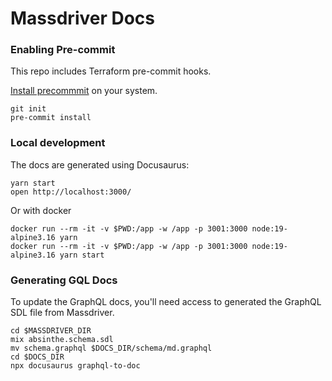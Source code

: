 # Massdriver Docs

### Enabling Pre-commit

This repo includes Terraform pre-commit hooks.

[Install precommmit](https://pre-commit.com/index.html#installation) on your system.

```shell
git init
pre-commit install
```

### Local development

The docs are generated using Docusaurus:

```shell
yarn start
open http://localhost:3000/
```

Or with docker

```shell
docker run --rm -it -v $PWD:/app -w /app -p 3001:3000 node:19-alpine3.16 yarn
docker run --rm -it -v $PWD:/app -w /app -p 3001:3000 node:19-alpine3.16 yarn start
```

### Generating GQL Docs

To update the GraphQL docs, you'll need access to generated the GraphQL SDL file from Massdriver.

```shell
cd $MASSDRIVER_DIR
mix absinthe.schema.sdl
mv schema.graphql $DOCS_DIR/schema/md.graphql
cd $DOCS_DIR
npx docusaurus graphql-to-doc
```
